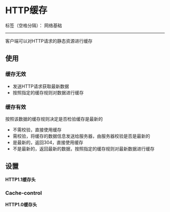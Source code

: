 # HTTP缓存

标签（空格分隔）： 网络基础

---

客户端可以对HTTP请求的静态资源进行缓存

## 使用

### 缓存无效

* 发送HTTP请求获取最新数据
* 按照指定的缓存规则对数据进行缓存

### 缓存有效

按照该数据的缓存规则决定是否检验缓存是最新的

* 不需校验，直接使用缓存
* 需校验，将缓存的数据信息发送给服务器，由服务器校验是否是最新的
 * 是最新的，返回304，直接使用缓存
 * 不是最新的，返回最新的数据，按照指定的缓存规则对最新数据进行缓存

## 设置

**HTTP1.1缓存头**

### Cache-control

**HTTP1.0缓存头**

